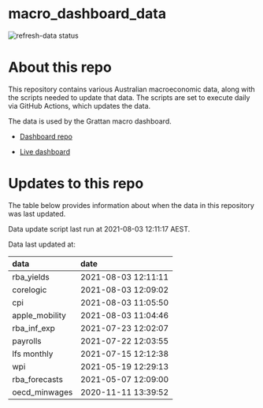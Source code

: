 
<!-- README.md is generated from README.Rmd. Please edit that file -->

# macro\_dashboard\_data

<!-- badges: start -->

![refresh-data
status](https://github.com/grattan/macro_dashboard_data/workflows/refresh-data/badge.svg)

<!-- badges: end -->

# About this repo

This repository contains various Australian macroeconomic data, along
with the scripts needed to update that data. The scripts are set to
execute daily via GitHub Actions, which updates the data.

The data is used by the Grattan macro dashboard.

  - [Dashboard repo](https://github.com/grattan/macrodashboard)

  - [Live dashboard](https://mattcowgill.shinyapps.io/macrodashboard/)

# Updates to this repo

The table below provides information about when the data in this
repository was last updated.

Data update script last run at 2021-08-03 12:11:17 AEST.

Data last updated at:

| data            | date                |
| :-------------- | :------------------ |
| rba\_yields     | 2021-08-03 12:11:11 |
| corelogic       | 2021-08-03 12:09:02 |
| cpi             | 2021-08-03 11:05:50 |
| apple\_mobility | 2021-08-03 11:04:46 |
| rba\_inf\_exp   | 2021-07-23 12:02:07 |
| payrolls        | 2021-07-22 12:03:55 |
| lfs monthly     | 2021-07-15 12:12:38 |
| wpi             | 2021-05-19 12:29:13 |
| rba\_forecasts  | 2021-05-07 12:09:00 |
| oecd\_minwages  | 2020-11-11 13:39:52 |
